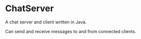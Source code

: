 # ChatServer
A chat server and client written in Java.

Can send and receive messages to and from connected clients.
